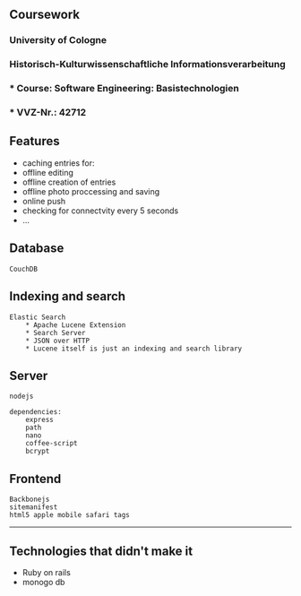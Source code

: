 ## Coursework ##
### University of Cologne ###
### Historisch-Kulturwissenschaftliche Informationsverarbeitung ###
### * Course: Software Engineering: Basistechnologien ###
### * VVZ-Nr.: 42712

## Features ##

* caching entries for:
* offline editing
* offline creation of entries
* offline photo proccessing and saving
* online push 
* checking for connectvity every 5 seconds
* ...

## Database ##
	CouchDB

## Indexing and search ##
	Elastic Search 
		* Apache Lucene Extension
		* Search Server
		* JSON over HTTP
		* Lucene itself is just an indexing and search library

## Server ##
	nodejs

	dependencies:
		express
        path
       	nano
        coffee-script
        bcrypt

## Frontend ##
	Backbonejs
	sitemanifest
	html5 apple mobile safari tags

---------------

## Technologies that didn't make it ##

* Ruby on rails
* monogo db








